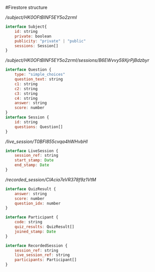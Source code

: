 #Firestore structure

*/subject/HK0OFtBINF5EY5o2zrml*
```js
interface Subject{
    id: string
    private: boolean
    publicity: "private" | "public"
    sessions: Session[]
}
```

*/subject/HK0OFtBINF5EY5o2zrml/sessions/B6EWvvy59XjrPjBdzbyr*
```js
interface Question {
    type: "simple_choices"
    question_text: string
    c1: string
    c2: string
    c3: string
    c4: string
    answer: string
    score: number
}
interface Session {
    id: string
    questions: Question[]
}
```
*/live_session/T0BFl855cvqa4hWHvbHl*
```js
interface LiveSession {
    session_ref: string
    start_stamp: Date
    end_stamp: Date
}
```
*/recorded_session/CIAcia7eVR378f9z1VtM*
```js
interface QuizResult {
    answer: string
    score: number
    question_idx: number
}

interface Participant {
    code: string
    quiz_results: QuizResult[]
    joined_stamp: Date
}

interface RecordedSession {
    session_ref: string
    live_session_ref: string
    participants: Participant[]
}
```


